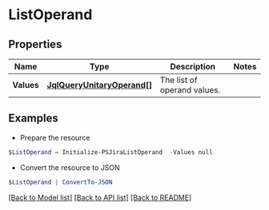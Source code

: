 # ListOperand
## Properties

Name | Type | Description | Notes
------------ | ------------- | ------------- | -------------
**Values** | [**JqlQueryUnitaryOperand[]**](JqlQueryUnitaryOperand.md) | The list of operand values. | 

## Examples

- Prepare the resource
```powershell
$ListOperand = Initialize-PSJiraListOperand  -Values null
```

- Convert the resource to JSON
```powershell
$ListOperand | ConvertTo-JSON
```

[[Back to Model list]](../README.md#documentation-for-models) [[Back to API list]](../README.md#documentation-for-api-endpoints) [[Back to README]](../README.md)

